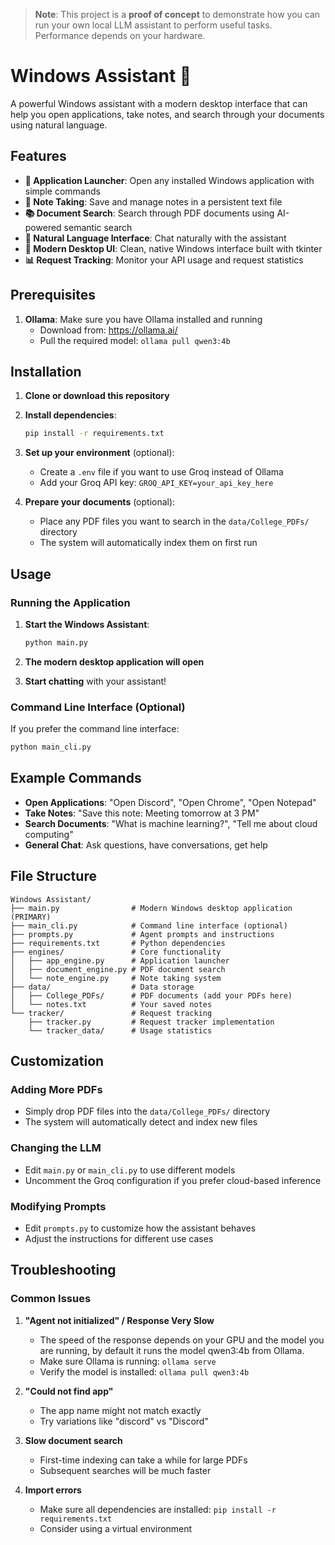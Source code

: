 
> **Note**: This project is a **proof of concept** to demonstrate how you can run your own local LLM assistant to perform useful tasks. Performance depends on your hardware.

# Windows Assistant 🤖

A powerful Windows assistant with a modern desktop interface that can help you open applications, take notes, and search through your documents using natural language.

## Features

- **🚀 Application Launcher**: Open any installed Windows application with simple commands
- **📝 Note Taking**: Save and manage notes in a persistent text file
- **📚 Document Search**: Search through PDF documents using AI-powered semantic search
- **💬 Natural Language Interface**: Chat naturally with the assistant
- **🎨 Modern Desktop UI**: Clean, native Windows interface built with tkinter
- **📊 Request Tracking**: Monitor your API usage and request statistics

## Prerequisites

1. **Ollama**: Make sure you have Ollama installed and running
   - Download from: https://ollama.ai/
   - Pull the required model: `ollama pull qwen3:4b`

## Installation

1. **Clone or download this repository**

2. **Install dependencies**:
   ```bash
   pip install -r requirements.txt
   ```

3. **Set up your environment** (optional):
   - Create a `.env` file if you want to use Groq instead of Ollama
   - Add your Groq API key: `GROQ_API_KEY=your_api_key_here`

4. **Prepare your documents** (optional):
   - Place any PDF files you want to search in the `data/College_PDFs/` directory
   - The system will automatically index them on first run

## Usage

### Running the Application

1. **Start the Windows Assistant**:
   ```bash
   python main.py
   ```

2. **The modern desktop application will open**

3. **Start chatting** with your assistant!

### Command Line Interface (Optional)

If you prefer the command line interface:

```bash
python main_cli.py
```

## Example Commands

- **Open Applications**: "Open Discord", "Open Chrome", "Open Notepad"
- **Take Notes**: "Save this note: Meeting tomorrow at 3 PM"
- **Search Documents**: "What is machine learning?", "Tell me about cloud computing"
- **General Chat**: Ask questions, have conversations, get help

## File Structure

```
Windows Assistant/
├── main.py                # Modern Windows desktop application (PRIMARY)
├── main_cli.py            # Command line interface (optional)
├── prompts.py             # Agent prompts and instructions
├── requirements.txt       # Python dependencies
├── engines/               # Core functionality
│   ├── app_engine.py      # Application launcher
│   ├── document_engine.py # PDF document search
│   └── note_engine.py     # Note taking system
├── data/                  # Data storage
│   ├── College_PDFs/      # PDF documents (add your PDFs here)
│   └── notes.txt          # Your saved notes
└── tracker/               # Request tracking
    ├── tracker.py         # Request tracker implementation
    └── tracker_data/      # Usage statistics
```

## Customization

### Adding More PDFs
- Simply drop PDF files into the `data/College_PDFs/` directory
- The system will automatically detect and index new files

### Changing the LLM
- Edit `main.py` or `main_cli.py` to use different models
- Uncomment the Groq configuration if you prefer cloud-based inference

### Modifying Prompts
- Edit `prompts.py` to customize how the assistant behaves
- Adjust the instructions for different use cases

## Troubleshooting

### Common Issues

1. **"Agent not initialized" / Response Very Slow**
   - The speed of the response depends on your GPU and the model you are running, by default it runs the model qwen3:4b from Ollama.
   - Make sure Ollama is running: `ollama serve`
   - Verify the model is installed: `ollama pull qwen3:4b`

2. **"Could not find app"**
   - The app name might not match exactly
   - Try variations like "discord" vs "Discord"

3. **Slow document search**
   - First-time indexing can take a while for large PDFs
   - Subsequent searches will be much faster

4. **Import errors**
   - Make sure all dependencies are installed: `pip install -r requirements.txt`
   - Consider using a virtual environment



